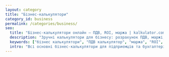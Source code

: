 ```yaml
---
layout: category
title: "Бізнес-калькулятори"
category_id: business
permalink: /categories/business/
seo:
  title: "Бізнес-калькулятори онлайн — ПДВ, ROI, маржа | kalkulator.com.ua"
  description: "Зручні калькулятори для бізнесу: розрахунок ПДВ, маржі, ROI, рентабельності та інших фінансових показників. Все для підприємців та бухгалтерів."
  keywords: ["бізнес калькулятори", "ПДВ калькулятор", "маржа", "ROI", "рентабельність", "Україна"]
  intro: "Всі основні бізнес-калькулятори для підприємців та бухгалтерів — ПДВ, маржа, ROI та інші важливі показники."
---
```

